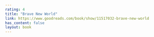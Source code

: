 ```yaml
---
rating: 4
title: "Brave New World"
link: https://www.goodreads.com/book/show/11517032-brave-new-world
has_content: false
layout: book
---
```

